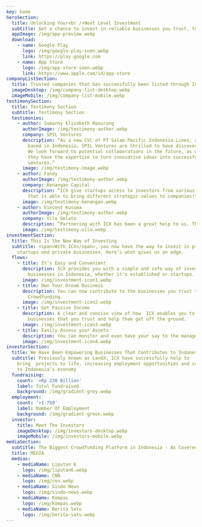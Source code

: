```yaml
---
key: home
heroSection:
  title: Unlocking Your<br />Next Level Investment
  subtitle: Get a chance to invest in reliable businesses you trust, today
  appImage: /img/app-preview.webp
  download:
    - name: Google Play
      logo: /img/google-play-soon.webp
      link: https://play.google.com
    - name: App Store
      logo: /img/app-store-soon.webp
      link: https://www.apple.com/id/app-store
companyListSection:
  title: Trusted companies that has successfully been listed through ICX
  imageDesktop: /img/company-list-desktop.webp
  imageMobile: /img/company-list-mobile.webp
testimonySection:
  title: Testimony Section
  subtitle: Testimony Section
  testimonies:
    - author: Sumarny Elizabeth Manurung
      authorImage: /img/testimony-author.webp
      company: SPIL Ventures
      description: “As a new CVC of PT Salam Pacific Indonesia Lines, a shipping line
        based in Indonesia, SPIL Ventures are thrilled to have discovered ICX.
        We look forward to potential collaborations in the future, as we believe
        they have the expertise to turn innovative ideas into successful
        ventures.”
      image: /img/testimony-image.webp
    - author: Fandy
      authorImage: /img/testimony-author.webp
      company: Kenangan Capital
      description: “ICX give startups access to investors from various backgrounds
        that is able to bring different strategic values to companies!”
      image: /img/testimony-kenangan.webp
    - author: Vincent Kusuma
      authorImage: /img/testimony-author.webp
      company: Vilo Gelato
      description: “Partnering with ICX has been a great help to us. Through their platform, we were able to expand our business and reach. The process was smooth, the team was helpful and we appreciate their support in raising the funds we needed to continue growing and providing quality gelato to our customers.”
      image: /img/testimony-vilo.webp
investmentSection:
  title: This Is the New Way of Investing
  subtitle: <span>With ICX</span>, you now have the way to invest in promising
    startups and private businesses. Here’s what gives us an edge.
  flows:
    - title: It’s Easy and Convenient
      description: ICX provides you with a simple and safe way of investing to various
        businesses in Indonesia, whether it’s established or startups.
      image: /img/investment-icon1.webp
    - title: Own Your Dream Business
      description: You can now contribute to the businesses you trust through Equity
        Crowdfunding.
      image: /img/investment-icon2.webp
    - title: Get Passive Income
      description: A clear and concise view of how  ICX enables you to contribute to
        businesses that you trust and help them get off the ground.
      image: /img/investment-icon3.webp
    - title: Easily Assess your Assets
      description: You can monitor and even have your say to the management of the business you invested in
      image: /img/investment-icon4.webp
investorSection:
  title: We Have Been Empowering Businesses That Contributes to Indonesia’s Economy
  subtitle: Previously known as LandX, ICX have successfully help to
    bring  projects to life, increasing employment opportunities and contributed
    to Indonesia’s economy
  fundraising:
    count: '>Rp 230 Billion'
    label: Total Fundraised
    background: /img/gradient-grey.webp
  employment:
    count: '>1.750'
    label: Number Of Employment
    background: /img/gradient-green.webp
  investor:
    title: Meet The Investors
    imageDesktop: /img/investors-desktop.webp
    imageMobile: /img/investors-mobile.webp
mediaSection:
  subtitle: The Biggest Crowdfunding Platform in Indonesia - As Covered By
  title: MEDIA
  medias:
    - mediaName: Liputan 6
      logo: /img/liputan6.webp
    - mediaName: CNN
      logo: /img/cnn.webp
    - mediaName: Sindo News
      logo: /img/sindo-news.webp
    - mediaName: Kompas
      logo: /img/kompas.webp
    - mediaName: Berita Satu
      logo: /img/berita-satu.webp
---
```

